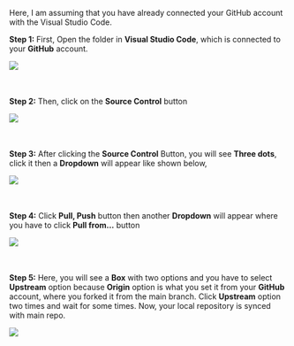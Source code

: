 
    
Here, I am assuming that you have already connected your GitHub account with the Visual Studio Code.

    
<b>Step 1:</b> First, Open the folder in <b>Visual Studio Code</b>, which is connected to your <b>GitHub</b> account.

    
![](https://user-images.githubusercontent.com/72906055/96881417-e1759d00-149b-11eb-932f-16e1fd2844c1.JPG)
    <br>  
<br>  


    
<b>Step 2:</b> Then, click on the <b>Source Control</b> button

    
![](https://user-images.githubusercontent.com/72906055/96881465-eb979b80-149b-11eb-91f0-dc08aa8db16b.JPG)
    <br>  
<br>  



    
<b>Step 3:</b> After clicking the <b>Source Control</b> Button, you will see <b>Three dots</b>, click it then a <b>Dropdown</b> will appear like shown below,

    
![](https://user-images.githubusercontent.com/72906055/96881506-f81bf400-149b-11eb-9fd2-939b3aff9626.png)
    <br>  
<br>  



    
<b>Step 4:</b> Click <b>Pull, Push</b> button then another <b>Dropdown</b> will appear where you have to click <b>Pull from...</b> button

    
![](https://user-images.githubusercontent.com/72906055/96881545-023df280-149c-11eb-800f-f634c1856065.png)
    <br>  
<br>  



    
<b>Step 5:</b> Here, you will see a <b>Box</b> with two options and you have to select <b>Upstream</b> option because <b>Origin</b> option is what 
     you set it from your <b>GitHub</b> account, where you forked it from the main branch. Click <b>Upstream</b> option two times and wait 
     for some times. Now, your local repository is synced with main repo.
   
    
![](https://user-images.githubusercontent.com/72906055/96881590-0ec24b00-149c-11eb-95d5-6e6b8adb2b7a.png)


